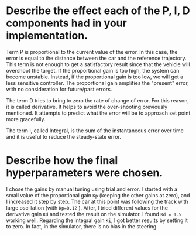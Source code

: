 # Describe the effect each of the P, I, D components had in your implementation.

Term P is proportional to the current value of the error. In this case, the error is equal to the distance between the car and the reference trajectory. This term is not enough to get a satisfactory result since that the vehicle will overshoot the target. 
If the proportional gain is too high, the system can become unstable. Instead, if the proportional gain is too low, we will get a less sensitive controller. The proportional gain amplifies the "present" error, with no consideration for future/past errors.


The term D tries to bring to zero the rate of change of error. For this reason, it is called derivative. It helps to avoid the over-shooting previously mentioned. It attempts to predict what the error will be to approach set point more gracefully.


The term I, called Integral,  is the sum of the instantaneous error over time and it is useful to reduce the steady-state error.

# Describe how the final hyperparameters were chosen.

I chose the gains by manual tuning using trial and error. I started with a small value of the proportional gain `Kp` (keeping the other gains at zero), and I  increased it step by step. The car at this point was following the track with large oscillation (with `Kp=0.12` ). After, I tried different values for the derivative gain `Kd` and tested the result on the simulator. I found `Kd = 1.5` working well. Regarding the integral gain `Ki`, I got better results by setting it to zero. In fact, in the simulator, there is no bias in the steering. 
